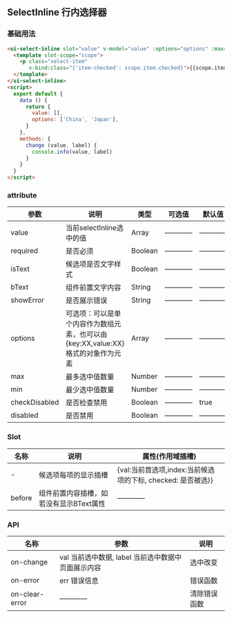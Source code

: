 ## SelectInline 行内选择器

### 基础用法

```html
<ui-select-inline slot="value" v-model="value" :options="options" :max=2>
  <template slot-scope="scope">
    <p class="select-item"
       v-bind:class="{'item-checked': scope.item.checked}">{{scope.item.val}}</p>
  </template>
</ui-select-inline>
<script>
  export default {
    data () {
      return {
        value: [],
        options: ['China', 'Japan'],
      }
    },
    methods: {
      change (value, label) {
        console.info(value, label)
      }
    }
  }
</script>
```
### attribute

| 参数      | 说明    | 类型      | 可选值       | 默认值   |
|---------- |-------- |---------- |------------ |-------- |
|value | 当前selectInline选中的值 |Array |————|———— |
|required | 是否必须 |Boolean |————|———— |
|isText | 候选项是否文字样式 |Boolean |————|———— |
|bText | 组件前置文字内容 |String |————|———— |
|showError | 是否展示错误 |String |————|———— |
|options | 可选项：可以是单个内容作为数组元素，也可以由{key:XX,value:XX}格式的对象作为元素 |Array |————|———— |
|max | 最多选中值数量 |Number |————|———— |
|min | 最少选中值数量 |Number |————|———— |
|checkDisabled | 是否检查禁用 |Boolean |————|true |
|disabled | 是否禁用 |Boolean |————|———— |

### Slot

| 名称      | 说明    | 属性(作用域插槽) |
|---------- |-------- |-------- |
|- | 候选项每项的显示插槽 |{val:当前首选项,index:当前候选项的下标, checked: 是否被选)}|
|before | 组件前置内容插槽，如若没有显示BText属性 |————|

### API

| 名称      | 参数    | 说明    |
|---------- |-------- |-------- |
|on-change | val 当前选中数据, label 当前选中数据中页面展示内容 | 选中改变 |
|on-error | err 错误信息 | 错误函数 |
|on-clear-error | ———— | 清除错误函数 |
